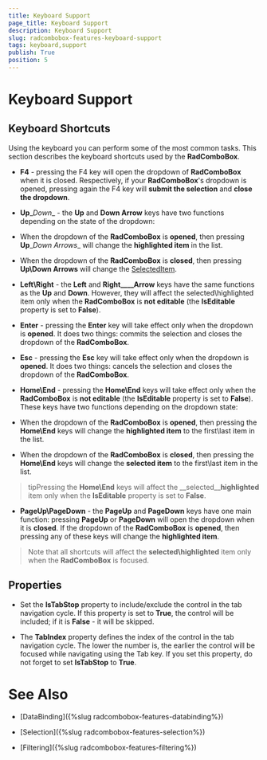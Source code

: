 ```yaml
---
title: Keyboard Support
page_title: Keyboard Support
description: Keyboard Support
slug: radcombobox-features-keyboard-support
tags: keyboard,support
publish: True
position: 5
---
```


# Keyboard Support



## Keyboard Shortcuts

Using the keyboard you can perform some of the most common tasks. This section describes the keyboard shortcuts used by the __RadComboBox__.

* __F4__ - pressing the F4 key will open the dropdown of __RadComboBox__ when it is closed. Respectively, if your __RadComboBox__'s dropdown is opened, pressing again the F4 key will __submit the selection__ and __close the dropdown__. 


* __Up__\__Down__ - the __Up__ and __Down Arrow__ keys have two functions depending on the state of the dropdown: 


* When the dropdown of the __RadComboBox__ is __opened__, then pressing __Up__\__Down Arrows__ will change the __highlighted item__ in the list. 


* When the dropdown of the __RadComboBox__ is __closed__, then pressing __Up\Down Arrows__ will change the [SelectedItem](#Using_the_SelectedItem). 

* __Left\Right__ - the __Left__ and __Right____Arrow__ keys have the same functions as the __Up__ and __Down__. However, they will affect the selected\highlighted item only when the __RadComboBox__ is __not editable__ (the __IsEditable__ property is set to __False__). 


* __Enter__ - pressing the __Enter__ key will take effect only when the dropdown is __opened__. It does two things: commits the selection and closes the dropdown of the __RadComboBox__. 


* __Esc__ - pressing the __Esc__ key will take effect only when the dropdown is __opened__. It does two things: cancels the selection and closes the dropdown of the __RadComboBox__. 


* __Home\End__ - pressing the __Home\End__ keys will take effect only when the __RadComboBox__ is __not editable__ (the __IsEditable__ property is set to __False__). These keys have two functions depending on the dropdown state: 


* When the dropdown of the __RadComboBox__ is __opened__, then pressing the __Home\End__ keys will change the __highlighted item__ to the first\last item in the list. 


* When the dropdown of the __RadComboBox__ is __closed__, then pressing the __Home\End__ keys will change the __selected item__ to the first\last item in the list. 

>tipPressing the __Home\End__ keys will affect the __selected\____highlighted__ item only when the __IsEditable__ property is set to __False__.

* __PageUp\PageDown__ - the __PageUp__ and __PageDown__ keys have one main function: pressing __PageUp__ or __PageDown__ will open the dropdown when it is __closed__. If the dropdown of the __RadComboBox__ is __opened__, then pressing any of these keys will change the __highlighted item__. 

>Note that all shortcuts will affect the __selected\highlighted__ item only when the __RadComboBox__ is focused.

## Properties



* Set the __IsTabStop__ property to include/exclude the control in the tab navigation cycle. If this property is set to __True__, the control will be included; if it is __False__ - it will be skipped. 


* The __TabIndex__ property defines the index of the control in the tab navigation cycle. The lower the number is, the earlier the control will be focused while navigating using the Tab key. If you set this property, do not forget to set __IsTabStop__ to __True__. 

# See Also

 * [DataBinding]({%slug radcombobox-features-databinding%})

 * [Selection]({%slug radcombobox-features-selection%})

 * [Filtering]({%slug radcombobox-features-filtering%})
